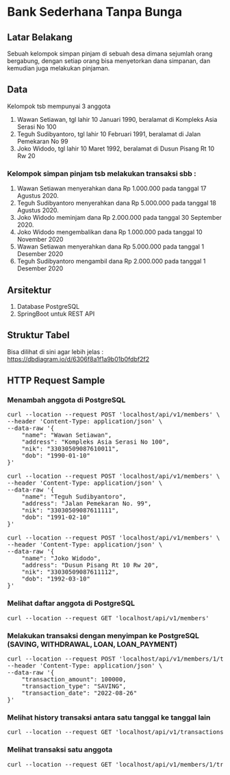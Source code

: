 # Bank Sederhana Tanpa Bunga

## Latar Belakang
Sebuah kelompok simpan pinjam di sebuah desa dimana sejumlah orang bergabung, dengan
setiap orang bisa menyetorkan dana simpanan, dan kemudian juga melakukan pinjaman.

## Data
Kelompok tsb mempunyai 3 anggota
1. Wawan Setiawan, tgl lahir 10 Januari 1990, beralamat di Kompleks Asia Serasi No 100
2. Teguh Sudibyantoro, tgl lahir 10 Februari 1991, beralamat di Jalan Pemekaran No 99
3. Joko Widodo, tgl lahir 10 Maret 1992, beralamat di Dusun Pisang Rt 10 Rw 20

### Kelompok simpan pinjam tsb melakukan transaksi sbb :
1. Wawan Setiawan menyerahkan dana Rp 1.000.000 pada tanggal 17 Agustus 2020.
2. Teguh Sudibyantoro menyerahkan dana Rp 5.000.000 pada tanggal 18 Agustus 2020.
3. Joko Widodo meminjam dana Rp 2.000.000 pada tanggal 30 September 2020.
4. Joko Widodo mengembalikan dana Rp 1.000.000 pada tanggal 10 November 2020
5. Wawan Setiawan menyerahkan dana Rp 5.000.000 pada tanggal 1 Desember 2020
6. Teguh Sudibyantoro mengambil dana Rp 2.000.000 pada tanggal 1 Desember 2020

## Arsitektur
1. Database PostgreSQL
2. SpringBoot untuk REST API

## Struktur Tabel

Bisa dilihat di sini agar lebih jelas : https://dbdiagram.io/d/6306f8a1f1a9b01b0fdbf2f2

## HTTP Request Sample

### Menambah anggota di PostgreSQL

<pre>
curl --location --request POST 'localhost/api/v1/members' \
--header 'Content-Type: application/json' \
--data-raw '{
    "name": "Wawan Setiawan",
    "address": "Kompleks Asia Serasi No 100",
    "nik": "33030509087610011",
    "dob": "1990-01-10"
}'

curl --location --request POST 'localhost/api/v1/members' \
--header 'Content-Type: application/json' \
--data-raw '{
    "name": "Teguh Sudibyantoro",
    "address": "Jalan Pemekaran No. 99",
    "nik": "33030509087611111",
    "dob": "1991-02-10"
}'

curl --location --request POST 'localhost/api/v1/members' \
--header 'Content-Type: application/json' \
--data-raw '{
    "name": "Joko Widodo",
    "address": "Dusun Pisang Rt 10 Rw 20",
    "nik": "33030509087611112",
    "dob": "1992-03-10"
}'
</pre>

### Melihat daftar anggota di PostgreSQL

<pre>
curl --location --request GET 'localhost/api/v1/members'
</pre>

### Melakukan transaksi dengan menyimpan ke PostgreSQL (SAVING, WITHDRAWAL, LOAN, LOAN_PAYMENT)

<pre>
curl --location --request POST 'localhost/api/v1/members/1/transactions' \
--header 'Content-Type: application/json' \
--data-raw '{
    "transaction_amount": 100000,
    "transaction_type": "SAVING",
    "transaction_date": "2022-08-26"
}'
</pre>

### Melihat history transaksi antara satu tanggal ke tanggal lain
<pre>
curl --location --request GET 'localhost/api/v1/transactions?start=25-08-2022&end=26-08-2022'
</pre>

### Melihat transaksi satu anggota
<pre>
curl --location --request GET 'localhost/api/v1/members/1/transactions'
</pre>